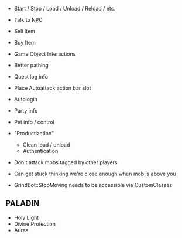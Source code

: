 
* Start / Stop / Load / Unload / Reload / etc.
* Talk to NPC
* Sell Item
* Buy Item
* Game Object Interactions

* Better pathing

* Quest log info
* Place Autoattack action bar slot

* Autologin


* Party info
* Pet info / control


* "Productization"
    * Clean load / unload
    * Authentication


* Don't attack mobs tagged by other players
* Can get stuck thinking we're close enough when mob is above you
* GrindBot::StopMoving needs to be accessible via CustomClasses

## PALADIN
* Holy Light
* Divine Protection
* Auras
